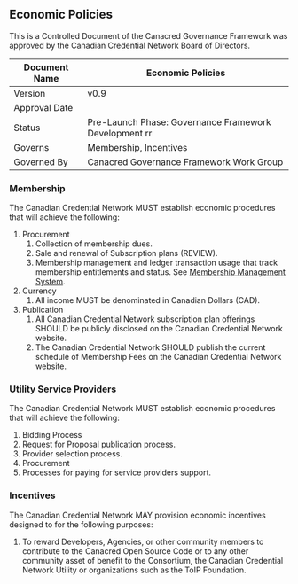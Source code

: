 ## Economic Policies

This is a Controlled Document of the Canacred Governance Framework was approved by the Canadian Credential Network Board of Directors.

| Document Name | Economic Policies |
| --- | --- |
| Version | v0.9 |
| Approval Date | |
| Status | Pre-Launch Phase: Governance Framework Development rr|
| Governs |Membership, Incentives |
| Governed By | Canacred Governance Framework Work Group |Review

### Membership
The Canadian Credential Network MUST establish economic procedures that will achieve the following:

1. Procurement
    1. Collection of membership dues.
    2. Sale and renewal of Subscription plans (REVIEW).
    3. Membership management and ledger transaction usage that track membership entitlements and status. See [Membership Management System](../gf_info/glossary.md).
2. Currency
    1. All income MUST be denominated in Canadian Dollars (CAD).
3. Publication
    1. All Canadian Credential Network subscription plan offerings SHOULD be publicly disclosed on the Canadian Credential Network website.
    2. The Canadian Credential Network SHOULD publish the current schedule of Membership Fees on the Canadian Credential Network website.

### Utility Service Providers
The Canadian Credential Network MUST establish economic procedures that will achieve the following:

1. Bidding Process
  1. Request for Proposal publication process.
  2. Provider selection process.
1. Procurement
  1. Processes for paying for service providers support.

### Incentives
The Canadian Credential Network MAY provision economic incentives designed to for the following purposes:

1. To reward Developers, Agencies, or other community members to contribute to the Canacred Open Source Code or to any other community asset of benefit to the Consortium, the Canadian Credential Network Utility or organizations such as the ToIP Foundation.
